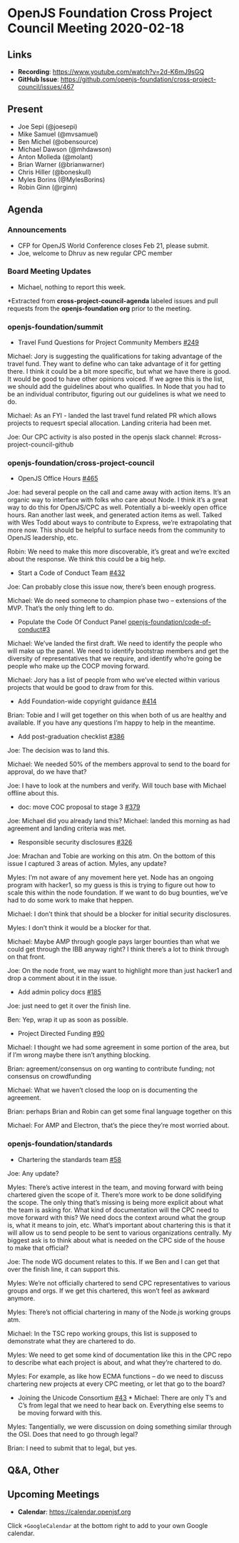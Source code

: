 # OpenJS Foundation Cross Project Council Meeting 2020-02-18

## Links

* **Recording**: https://www.youtube.com/watch?v=2d-K6mJ9sGQ
* **GitHub Issue**: https://github.com/openjs-foundation/cross-project-council/issues/467

## Present

* Joe Sepi (@joesepi)
* Mike Samuel (@mvsamuel)
* Ben Michel (@obensource)
* Michael Dawson (@mhdawson)
* Anton Molleda (@molant)
* Brian Warner (@brianwarner)
* Chris Hiller (@boneskull)
* Myles Borins (@MylesBorins)
* Robin Ginn (@rginn)

## Agenda

### Announcements

* CFP for OpenJS World Conference closes Feb 21, please submit.
* Joe, welcome to Dhruv as new regular CPC member

### Board Meeting Updates

* Michael, nothing to report this week.

*Extracted from **cross-project-council-agenda** labeled issues and pull requests from the **openjs-foundation org** prior to the meeting.

### openjs-foundation/summit

* Travel Fund Questions for Project Community Members [#249](https://github.com/openjs-foundation/summit/issues/249)

Michael: Jory is suggesting the qualifications for taking advantage of the travel fund. They want to define who can take advantage of it for getting there. I think it could be a bit more specific, but what we have there is good. It would be good to have other opinions voiced. If we agree this is the list, we should add the guidelines about who qualifies. In Node that you had to be an individual contributor, figuring out our guidelines is what we need to do.

Michael: As an FYI - landed the last travel fund related PR which allows projects to requesrt special allocation. Landing criteria had been met.

Joe: Our CPC activity is also posted in the openjs slack channel: #cross-project-council-github

### openjs-foundation/cross-project-council

* OpenJS Office Hours [#465](https://github.com/openjs-foundation/cross-project-council/issues/465)

Joe: had several people on the call and came away with action items. It’s an organic way to interface with folks who care about Node. I think it’s a great way to do this for OpenJS/CPC as well. Potentially a bi-weekly open office hours. Ran another last week, and generated action items as well. Talked with Wes Todd about ways to contribute to Express, we’re extrapolating that more now. This should be helpful to surface needs from the community to OpenJS leadership, etc.

Robin: We need to make this more discoverable, it’s great and we’re excited about the response. We think this could be a big help.

* Start a Code of Conduct Team [#432](https://github.com/openjs-foundation/cross-project-council/issues/432)

Joe: Can probably close this issue now, there’s been enough progress.

Michael: We do need someone to champion phase two – extensions of the MVP. That’s the only thing left to do.

* Populate the Code Of Conduct Panel
[openjs-foundation/code-of-conduct#3](https://github.com/openjs-foundation/code-of-conduct/issues/3)

Michael: We’ve landed the first draft. We need to identify the people who will make up the panel. We need to identify bootstrap members and get the diversity of representatives that we require, and identify who’re going be people who make up the COCP moving forward.

Michael: Jory has a list of people from who we’ve elected within various projects that would be good to draw from for this.

* Add Foundation-wide copyright guidance [#414](https://github.com/openjs-foundation/cross-project-council/pull/414)

Brian: Tobie and I will get together on this when both of us are healthy and available. If you have any questions I’m happy to help in the meantime.

* Add post-graduation checklist [#386](https://github.com/openjs-foundation/cross-project-council/pull/386)

Joe: The decision was to land this.

Michael: We needed 50% of the members approval to send to the board for approval, do we have that?

Joe: I have to look at the numbers and verify. Will touch base with Michael offline about this.

* doc: move COC proposal to stage 3 [#379](https://github.com/openjs-foundation/cross-project-council/pull/379)

Joe: Michael did you already land this?
Michael: landed this morning as had agreement and landing criteria was met.

* Responsible security disclosures [#326](https://github.com/openjs-foundation/cross-project-council/issues/326)

Joe: Mrachan and Tobie are working on this atm. On the bottom of this issue I captured 3 areas of action. Myles, any update?

Myles: I’m not aware of any movement here yet. Node has an ongoing program with hacker1, so my guess is this is trying to figure out how to scale this within the node foundation. If we want to do bug bounties, we’ve had to do some work to make that heppen.

Michael: I don’t think that should be a blocker for initial security disclosures.

Myles: I don’t think it would be a blocker for that.

Michael: Maybe AMP through google pays larger bounties than what we could get through the IBB anyway right? I think there’s a lot to think through on that front.

Joe: On the node front, we may want to highlight more than just hacker1 and drop a comment about it in the issue.

* Add admin policy docs [#185](https://github.com/openjs-foundation/cross-project-council/issues/185)

Joe: just need to get it over the finish line.

Ben: Yep, wrap it up as soon as possible.

* Project Directed Funding [#90](https://github.com/openjs-foundation/cross-project-council/issues/90)

Michael: I thought we had some agreement in some portion of the area, but if I’m wrong maybe there isn’t anything blocking.

Brian: agreement/consensus on org wanting to contribute funding; not consensus on crowdfunding

Michael: What we haven’t closed the loop on is documenting the agreement.

Brian: perhaps Brian and Robin can get some final language together on this

Michael: For AMP and Electron, that’s the piece they’re most worried about.

### openjs-foundation/standards

* Chartering the standards team [#58](https://github.com/openjs-foundation/standards/issues/58)

Joe: Any update?

Myles: There’s active interest in the team, and moving forward with being chartered given the scope of it. There’s more work to be done solidifying the scope. The only thing that’s missing is being more explicit about what the team is asking for. What kind of documentation will the CPC need to move forward with this? We need docs the context around what the group is, what it means to join, etc. What’s important about chartering this is that it will allow us to send people to be sent to various organizations centrally. My biggest ask is to think about what is needed on the CPC side of the house to make that official?

Joe: The node WG document relates to this. If we Ben and I can get that over the finish line, it can support this.

Myles: We’re not officially chartered to send CPC representatives to various groups and orgs. If we get this chartered, this won’t feel as awkward anymore.

Myles: There’s not official chartering in many of the Node.js working groups atm.

Michael: In the TSC repo working groups, this list is supposed to demonstrate what they are chartered to do.

Myles: We need to get some kind of documentation like this in the CPC repo to describe what each project is about, and what they’re chartered to do.

Myles: For example, as like how ECMA functions – do we need to discuss chartering new projects at every CPC meeting, or let that go to the board?

* Joining the Unicode Consortium [#43](https://github.com/openjs-foundation/standards/issues/43)
  *
Michael: There are only T’s and C’s from legal that we need to hear back on. Everything else seems to be moving forward with this.

Myles: Tangentially, we were discussion on doing something similar through the OSI. Does that need to go through legal?

Brian: I need to submit that to legal, but yes.


## Q&A, Other

## Upcoming Meetings

* **Calendar**: https://calendar.openjsf.org

Click `+GoogleCalendar` at the bottom right to add to your own Google calendar.


